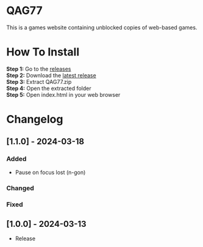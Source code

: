 # QAG77
This is a games website containing unblocked copies of web-based games.
# How To Install
**Step 1:** Go to the [releases](https://github.com/Gamerboss3094/QAG77/releases)  
**Step 2:** Download the [latest release](https://github.com/Gamerboss3094/QAG77/releases/latest)  
**Step 3:** Extract QAG77.zip  
**Step 4:** Open the extracted folder  
**Step 5:** Open index.html in your web browser  
# Changelog  
## [1.1.0] - 2024-03-18  
### Added  
- Pause on focus lost (n-gon)  
### Changed  
### Fixed  
## [1.0.0] - 2024-03-13  
- Release
